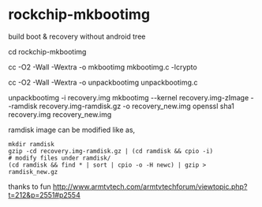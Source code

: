 rockchip-mkbootimg
==================

build boot &amp; recovery without android tree


cd rockchip-mkbootimg

cc -O2 -Wall -Wextra -o mkbootimg mkbootimg.c -lcrypto

cc -O2 -Wall -Wextra -o unpackbootimg unpackbootimg.c

unpackbootimg -i recovery.img
mkbootimg --kernel recovery.img-zImage --ramdisk recovery.img-ramdisk.gz -o recovery_new.img
openssl sha1 recovery.img recovery_new.img

ramdisk image can be modified like as,

    mkdir ramdisk
    gzip -cd recovery.img-ramdisk.gz | (cd ramdisk && cpio -i)
    # modify files under ramdisk/
    (cd ramdisk && find * | sort | cpio -o -H newc) | gzip > ramdisk_new.gz
    
    
thanks to fun
http://www.armtvtech.com/armtvtechforum/viewtopic.php?t=212&p=2551#p2554
